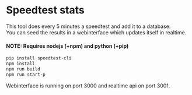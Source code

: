# Speedtest stats
This tool does every 5 minutes a speedtest and add it to a database.  
You can seed the results in a webinterface which updates itself in realtime.

#### NOTE: Requires nodejs (+npm) and python (+pip)

```bash
pip install speedtest-cli
npm install
npm run build
npm run start-p
```

Webinterface is running on port 3000 and realtime api on port 3001.